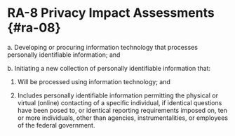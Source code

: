 # RA-8 Privacy Impact Assessments {#ra-08}

a. Developing or procuring information technology that processes personally identifiable information; and

b. Initiating a new collection of personally identifiable information that:

1. Will be processed using information technology; and

2. Includes personally identifiable information permitting the physical or virtual (online) contacting of a specific individual, if identical questions have been posed to, or identical reporting requirements imposed on, ten or more individuals, other than agencies, instrumentalities, or employees of the federal government.

